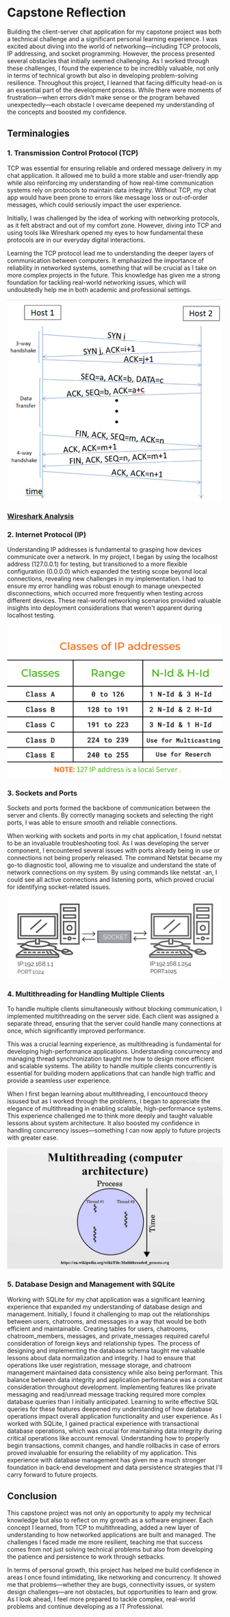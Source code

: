 # Capstone Reflection

Building the client-server chat application for my capstone project was both a technical challenge and a significant personal learning experience. I was excited about diving into the world of networking—including TCP protocols, IP addressing, and socket programming. However, the process presented several obstacles that initially seemed challenging. As I worked through these challenges, I found the experience to be incredibly valuable, not only in terms of technical growth but also in developing problem-solving resilience. Throughout this project, I learned that facing difficulty head-on is an essential part of the development process. While there were moments of frustration—when errors didn’t make sense or the program behaved unexpectedly—each obstacle I overcame deepened my understanding of the concepts and boosted my confidence.

## Terminalogies

### 1. Transmission Control Protocol (TCP)

TCP was essential for ensuring reliable and ordered message delivery in my chat application. It allowed me to build a more stable and user-friendly app while also reinforcing my understanding of how real-time communication systems rely on protocols to maintain data integrity. Without TCP, my chat app would have been prone to errors like message loss or out-of-order messages, which could seriously impact the user experience.

Initially, I was challenged by the idea of working with networking protocols, as it felt abstract and out of my comfort zone. However, diving into TCP and using tools like Wireshark opened my eyes to how fundamental these protocols are in our everyday digital interactions. 

Learning the TCP protocol lead me to understanding the deeper layers of communication between computers. It emphasized the importance of reliability in networked systems, something that will be crucial as I take on more complex projects in the future. This knowledge has given me a strong foundation for tackling real-world networking issues, which will undoubtedly help me in both academic and professional settings.

![TCP](./tcpseqscreenshot.png)

### [Wireshark Analysis](/Documentation/capstoneDocs/wiresharkAnalysis.md)

### 2. Internet Protocol (IP)
Understanding IP addresses is fundamental to grasping how devices communicate over a network. In my project, I began by using the localhost address (127.0.0.1) for testing, but transitioned to a more flexible configuration (0.0.0.0) which expanded the testing scope beyond local connections, revealing new challenges in my implementation. I had to ensure my error handling was robust enough to manage unexpected disconnections, which occurred more frequently when testing across different devices.  These real-world networking scenarios provided valuable insights into deployment considerations that weren't apparent during localhost testing.

![Classes of IP addresses](./Classes-of-IP-addresses.png)

### 3. Sockets and Ports
Sockets and ports formed the backbone of communication between the server and clients. By correctly managing sockets and selecting the right ports, I was able to ensure smooth and reliable connections. 

When working with sockets and ports in my chat application, I found netstat to be an invaluable troubleshooting tool. As I was developing the server component, I encountered several issues with ports already being in use or connections not being properly released. The command Netstat became my go-to diagnostic tool, allowing me to visualize and understand the state of network connections on my system. By using commands like netstat -an, I could see all active connections and listening ports, which proved crucial for identifying socket-related issues. 


![Socket and Port](./socketandport.png)

### 4. Multithreading for Handling Multiple Clients
To handle multiple clients simultaneously without blocking communication, I implemented multithreading on the server side. Each client was assigned a separate thread, ensuring that the server could handle many connections at once, which significantly improved performance.

This was a crucial learning experience, as multithreading is fundamental for developing high-performance applications. Understanding concurrency and managing thread synchronization taught me how to design more efficient and scalable systems. The ability to handle multiple clients concurrently is essential for building modern applications that can handle high traffic and provide a seamless user experience.

When I first began learning about multithreading, I encountoucd theory issused but as I worked through the problems, I began to appreciate the elegance of multithreading in enabling scalable, high-performance systems. This experience challenged me to think more deeply and taught valuable lessons about system architecture. It also boosted my confidence in handling concurrency issues—something I can now apply to future projects with greater ease.

![Multithreading](./multithreadingpic.jpg)

### 5. Database Design and Management with SQLite

Working with SQLite for my chat application was a significant learning experience that expanded my understanding of database design and management. Initially, I found it challenging to map out the relationships between users, chatrooms, and messages in a way that would be both efficient and maintainable. Creating tables for users, chatrooms, chatroom_members, messages, and private_messages required careful consideration of foreign keys and relationship types. The process of designing and implementing the database schema taught me valuable lessons about data normalization and integrity. I had to ensure that operations like user registration, message storage, and chatroom management maintained data consistency while also being performant. This balance between data integrity and application performance was a constant consideration throughout development. Implementing features like private messaging and read/unread message tracking required more complex database queries than I initially anticipated. Learning to write effective SQL queries for these features deepened my understanding of how database operations impact overall application functionality and user experience. As I worked with SQLite, I gained practical experience with transactional database operations, which was crucial for maintaining data integrity during critical operations like account removal. Understanding how to properly begin transactions, commit changes, and handle rollbacks in case of errors proved invaluable for ensuring the reliability of my application. This experience with database management has given me a much stronger foundation in back-end development and data persistence strategies that I'll carry forward to future projects.

## Conclusion

This capstone project was not only an opportunity to apply my technical knowledge but also to reflect on my growth as a software engineer. Each concept I learned, from TCP to multithreading, added a new layer of understanding to how networked applications are built and managed. The challenges I faced made me more resilient, teaching me that success comes from not just solving technical problems but also from developing the patience and persistence to work through setbacks.

In terms of personal growth, this project has helped me build confidence in areas I once found intimidating, like networking and concurrency. It showed me that problems—whether they are bugs, connectivity issues, or system design challenges—are not obstacles, but opportunities to learn and grow. As I look ahead, I feel more prepared to tackle complex, real-world problems and continue developing as a IT Professional.





